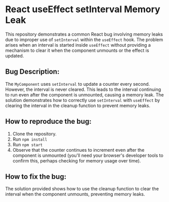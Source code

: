 # React useEffect setInterval Memory Leak
This repository demonstrates a common React bug involving memory leaks due to improper use of `setInterval` within the `useEffect` hook. The problem arises when an interval is started inside `useEffect` without providing a mechanism to clear it when the component unmounts or the effect is updated.

## Bug Description:
The `MyComponent` uses `setInterval` to update a counter every second. However, the interval is never cleared.  This leads to the interval continuing to run even after the component is unmounted, causing a memory leak.   The solution demonstrates how to correctly use `setInterval` with `useEffect` by clearing the interval in the cleanup function to prevent memory leaks.

## How to reproduce the bug:
1. Clone the repository.
2. Run `npm install`
3. Run `npm start`
4. Observe that the counter continues to increment even after the component is unmounted (you'll need your browser's developer tools to confirm this, perhaps checking for memory usage over time).

## How to fix the bug:
The solution provided shows how to use the cleanup function to clear the interval when the component unmounts, preventing memory leaks.